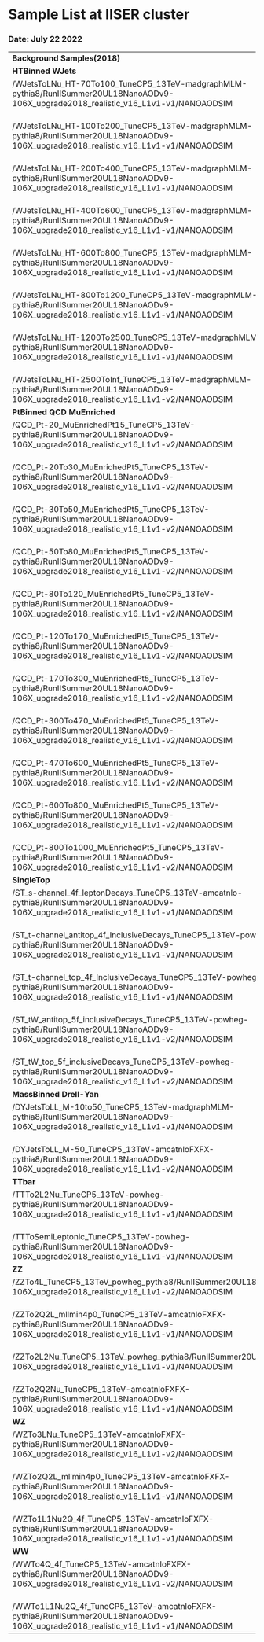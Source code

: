 # Sample List at IISER cluster
### Date: July 22 2022


|     |     |
| :---------|:--------:| 
| **Background Samples(2018)** | **CrossSection(pb)** |
|**HTBinned WJets**|
|/WJetsToLNu_HT-70To100_TuneCP5_13TeV-madgraphMLM-pythia8/RunIISummer20UL18NanoAODv9-106X_upgrade2018_realistic_v16_L1v1-v1/NANOAODSIM|1.271e+03 +- 4.571e+00|
<br>/WJetsToLNu_HT-100To200_TuneCP5_13TeV-madgraphMLM-pythia8/RunIISummer20UL18NanoAODv9-106X_upgrade2018_realistic_v16_L1v1-v1/NANOAODSIM|1.250e+03 +- 5.261e+00|
<br>/WJetsToLNu_HT-200To400_TuneCP5_13TeV-madgraphMLM-pythia8/RunIISummer20UL18NanoAODv9-106X_upgrade2018_realistic_v16_L1v1-v1/NANOAODSIM|3.380e+02 +- 3.878e+00|
<br>/WJetsToLNu_HT-400To600_TuneCP5_13TeV-madgraphMLM-pythia8/RunIISummer20UL18NanoAODv9-106X_upgrade2018_realistic_v16_L1v1-v1/NANOAODSIM|4.544e+01 +- 2.599e-01|
<br>/WJetsToLNu_HT-600To800_TuneCP5_13TeV-madgraphMLM-pythia8/RunIISummer20UL18NanoAODv9-106X_upgrade2018_realistic_v16_L1v1-v1/NANOAODSIM|1.089e+01 +- 5.196e-02|
<br>/WJetsToLNu_HT-800To1200_TuneCP5_13TeV-madgraphMLM-pythia8/RunIISummer20UL18NanoAODv9-106X_upgrade2018_realistic_v16_L1v1-v1/NANOAODSIM|4.930e+00 +- 2.560e-02|
<br>/WJetsToLNu_HT-1200To2500_TuneCP5_13TeV-madgraphMLM-pythia8/RunIISummer20UL18NanoAODv9-106X_upgrade2018_realistic_v16_L1v1-v1/NANOAODSIM|1.157e+00 +- 4.855e-03|
<br>/WJetsToLNu_HT-2500ToInf_TuneCP5_13TeV-madgraphMLM-pythia8/RunIISummer20UL18NanoAODv9-106X_upgrade2018_realistic_v16_L1v1-v2/NANOAODSIM|2.642e-02 +- 1.517e-04|
|**PtBinned QCD MuEnriched**|
|/QCD_Pt-20_MuEnrichedPt15_TuneCP5_13TeV-pythia8/RunIISummer20UL18NanoAODv9-106X_upgrade2018_realistic_v16_L1v1-v2/NANOAODSIM|5.234e+08 +- 2.172e+04|
<br>/QCD_Pt-20To30_MuEnrichedPt5_TuneCP5_13TeV-pythia8/RunIISummer20UL18NanoAODv9-106X_upgrade2018_realistic_v16_L1v1-v2/NANOAODSIM|2.538e+06 +- 1.072e+04|
<br>/QCD_Pt-30To50_MuEnrichedPt5_TuneCP5_13TeV-pythia8/RunIISummer20UL18NanoAODv9-106X_upgrade2018_realistic_v16_L1v1-v2/NANOAODSIM|1.369e+06 +- 7.188e+03|
<br>/QCD_Pt-50To80_MuEnrichedPt5_TuneCP5_13TeV-pythia8/RunIISummer20UL18NanoAODv9-106X_upgrade2018_realistic_v16_L1v1-v2/NANOAODSIM|3.780e+05 +- 1.315e+03|
<br>/QCD_Pt-80To120_MuEnrichedPt5_TuneCP5_13TeV-pythia8/RunIISummer20UL18NanoAODv9-106X_upgrade2018_realistic_v16_L1v1-v2/NANOAODSIM|8.943e+04 +- 5.835e+02|
<br>/QCD_Pt-120To170_MuEnrichedPt5_TuneCP5_13TeV-pythia8/RunIISummer20UL18NanoAODv9-106X_upgrade2018_realistic_v16_L1v1-v2/NANOAODSIM|2.109e+04 +- 7.211e+01|
<br>/QCD_Pt-170To300_MuEnrichedPt5_TuneCP5_13TeV-pythia8/RunIISummer20UL18NanoAODv9-106X_upgrade2018_realistic_v16_L1v1-v2/NANOAODSIM|7.001e+03 +- 2.896e+01|
<br>/QCD_Pt-300To470_MuEnrichedPt5_TuneCP5_13TeV-pythia8/RunIISummer20UL18NanoAODv9-106X_upgrade2018_realistic_v16_L1v1-v2/NANOAODSIM|6.189e+02 +- 2.540e+00|
<br>/QCD_Pt-470To600_MuEnrichedPt5_TuneCP5_13TeV-pythia8/RunIISummer20UL18NanoAODv9-106X_upgrade2018_realistic_v16_L1v1-v2/NANOAODSIM|5.854e+01 +- 3.101e-01|
<br>/QCD_Pt-600To800_MuEnrichedPt5_TuneCP5_13TeV-pythia8/RunIISummer20UL18NanoAODv9-106X_upgrade2018_realistic_v16_L1v1-v2/NANOAODSIM|1.805e+01 +- 8.194e-02|
<br>/QCD_Pt-800To1000_MuEnrichedPt5_TuneCP5_13TeV-pythia8/RunIISummer20UL18NanoAODv9-106X_upgrade2018_realistic_v16_L1v1-v2/NANOAODSIM|3.281e+00 +- 1.323e-02|
|**SingleTop**|
|/ST_s-channel_4f_leptonDecays_TuneCP5_13TeV-amcatnlo-pythia8/RunIISummer20UL18NanoAODv9-106X_upgrade2018_realistic_v16_L1v1-v1/NANOAODSIM|3.549e+00 +- 3.075e-03|
<br>/ST_t-channel_antitop_4f_InclusiveDecays_TuneCP5_13TeV-powheg-madspin-pythia8/RunIISummer20UL18NanoAODv9-106X_upgrade2018_realistic_v16_L1v1-v1/NANOAODSIM|6.793e+01 +- 4.479e-01|
<br>/ST_t-channel_top_4f_InclusiveDecays_TuneCP5_13TeV-powheg-madspin-pythia8/RunIISummer20UL18NanoAODv9-106X_upgrade2018_realistic_v16_L1v1-v1/NANOAODSIM|1.134e+02 +- 8.831e-01|
<br>/ST_tW_antitop_5f_inclusiveDecays_TuneCP5_13TeV-powheg-pythia8/RunIISummer20UL18NanoAODv9-106X_upgrade2018_realistic_v16_L1v1-v2/NANOAODSIM|3.251e+01 +- 2.346e-02|
<br>/ST_tW_top_5f_inclusiveDecays_TuneCP5_13TeV-powheg-pythia8/RunIISummer20UL18NanoAODv9-106X_upgrade2018_realistic_v16_L1v1-v2/NANOAODSIM|3.245e+01 +- 2.338e-02|
|**MassBinned Drell-Yan**|
|/DYJetsToLL_M-10to50_TuneCP5_13TeV-madgraphMLM-pythia8/RunIISummer20UL18NanoAODv9-106X_upgrade2018_realistic_v16_L1v1-v1/NANOAODSIM|1.594e+04 +- 4.184e+01|
<br>/DYJetsToLL_M-50_TuneCP5_13TeV-amcatnloFXFX-pythia8/RunIISummer20UL18NanoAODv9-106X_upgrade2018_realistic_v16_L1v1-v2/NANOAODSIM|6.448e+03 +- 3.513e+01|
|**TTbar**|
|/TTTo2L2Nu_TuneCP5_13TeV-powheg-pythia8/RunIISummer20UL18NanoAODv9-106X_upgrade2018_realistic_v16_L1v1-v1/NANOAODSIM|88.29|
<br>/TTToSemiLeptonic_TuneCP5_13TeV-powheg-pythia8/RunIISummer20UL18NanoAODv9-106X_upgrade2018_realistic_v16_L1v1-v1/NANOAODSIM|365.34|
|**ZZ**|
|/ZZTo4L_TuneCP5_13TeV_powheg_pythia8/RunIISummer20UL18NanoAODv9-106X_upgrade2018_realistic_v16_L1v1-v2/NANOAODSIM|1.325e+00 +- 1.220e-03|
<br>/ZZTo2Q2L_mllmin4p0_TuneCP5_13TeV-amcatnloFXFX-pythia8/RunIISummer20UL18NanoAODv9-106X_upgrade2018_realistic_v16_L1v1-v1/NANOAODSIM|3.703e+00 +- 2.972e-02|
<br>/ZZTo2L2Nu_TuneCP5_13TeV_powheg_pythia8/RunIISummer20UL18NanoAODv9-106X_upgrade2018_realistic_v16_L1v1-v1/NANOAODSIM|9.738e-01 +- 9.971e-04|
<br>/ZZTo2Q2Nu_TuneCP5_13TeV-amcatnloFXFX-pythia8/RunIISummer20UL18NanoAODv9-106X_upgrade2018_realistic_v16_L1v1-v1/NANOAODSIM|4.498e+00 +- 2.169e-02|
|**WZ**|
|/WZTo3LNu_TuneCP5_13TeV-amcatnloFXFX-pythia8/RunIISummer20UL18NanoAODv9-106X_upgrade2018_realistic_v16_L1v1-v2/NANOAODSIM|5.197e+00 +- 1.777e-02|
<br>/WZTo2Q2L_mllmin4p0_TuneCP5_13TeV-amcatnloFXFX-pythia8/RunIISummer20UL18NanoAODv9-106X_upgrade2018_realistic_v16_L1v1-v1/NANOAODSIM|6.351e+00 +- 9.139e-02|
<br>/WZTo1L1Nu2Q_4f_TuneCP5_13TeV-amcatnloFXFX-pythia8/RunIISummer20UL18NanoAODv9-106X_upgrade2018_realistic_v16_L1v1-v1/NANOAODSIM|9.184e+00 +- 4.719e-02|
|**WW**|
|/WWTo4Q_4f_TuneCP5_13TeV-amcatnloFXFX-pythia8/RunIISummer20UL18NanoAODv9-106X_upgrade2018_realistic_v16_L1v1-v2/NANOAODSIM|5.115e+01 +- 2.407e-01|
<br>/WWTo1L1Nu2Q_4f_TuneCP5_13TeV-amcatnloFXFX-pythia8/RunIISummer20UL18NanoAODv9-106X_upgrade2018_realistic_v16_L1v1-v1/NANOAODSIM|5.114e+01 +- 6.865e-01|